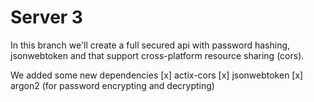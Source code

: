 # Server 3
In this branch we'll create a full secured api with password hashing, jsonwebtoken and 
that support cross-platform resource sharing (cors).


We added some new dependencies
[x] actix-cors
[x] jsonwebtoken
[x] argon2 (for password encrypting and decrypting)